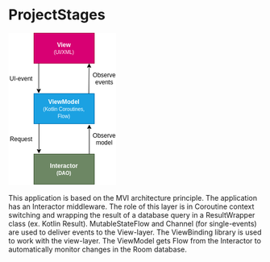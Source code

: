 # ProjectStages

![alt text](https://github.com/eliasLoker/ProjectStages/blob/master/scheme.png?raw=true "Описание будет тут")

This application is based on the MVI architecture principle. The application has an Interactor middleware. The role of this layer is in Coroutine context switching and wrapping the result of a database query in a ResultWrapper class (ex. Kotlin Result). MutableStateFlow and Channel (for single-events) are used to deliver events to the View-layer. The ViewBinding library is used to work with the view-layer. The ViewModel gets Flow from the Interactor to automatically monitor changes in the Room database.
